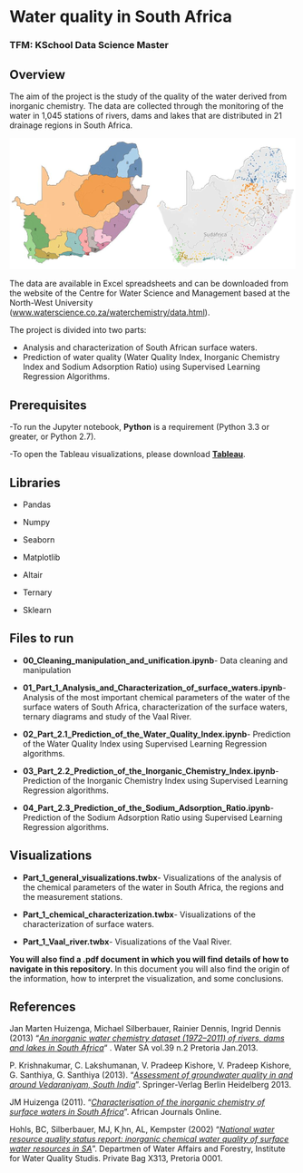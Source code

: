 # Water quality in South Africa
### TFM: KSchool Data Science Master

## Overview

The aim of the project is the study of the quality of the water derived from inorganic chemistry. The data are collected  through the monitoring of the water in 1,045 stations of rivers, dams and lakes that are distributed in 21 drainage regions in South Africa.

![map_regions_points](map_regions_points.png)

The data are available in Excel spreadsheets and can be downloaded from the website of the Centre for Water Science and Management based at the North-West University (www.waterscience.co.za/waterchemistry/data.html). 


The project is divided into two parts:

- Analysis and characterization of South African surface waters.
- Prediction of water quality (Water Quality Index, Inorganic Chemistry Index and Sodium Adsorption Ratio) using Supervised Learning Regression Algorithms.

## Prerequisites

-To run the Jupyter notebook, **Python** is a requirement (Python 3.3 or greater, or Python 2.7).

-To open the Tableau visualizations, please download [**Tableau**](https://www.tableau.com/).

## Libraries

- Pandas

- Numpy

- Seaborn

- Matplotlib

- Altair

- Ternary

- Sklearn

## Files to run

- **00_Cleaning_manipulation_and_unification.ipynb**- Data cleaning and manipulation

- **01_Part_1_Analysis_and_Characterization_of_surface_waters.ipynb**- Analysis of the most important chemical parameters of the water of the surface waters of South Africa, characterization of the surface waters, ternary diagrams and study of the Vaal River.

- **02_Part_2.1_Prediction_of_the_Water_Quality_Index.ipynb**- Prediction of the Water Quality Index using Supervised Learning Regression algorithms.

- **03_Part_2.2_Prediction_of_the_Inorganic_Chemistry_Index.ipynb**-Prediction of the Inorganic Chemistry Index using Supervised Learning Regression algorithms.

- **04_Part_2.3_Prediction_of_the_Sodium_Adsorption_Ratio.ipynb**-Prediction of the Sodium Adsorption Ratio using Supervised Learning Regression algorithms.

## Visualizations

- **Part_1_general_visualizations.twbx**- Visualizations of the analysis of the chemical parameters of the water in South Africa, the regions and the measurement stations.

- **Part_1_chemical_characterization.twbx**- Visualizations of the characterization of surface waters.

- **Part_1_Vaal_river.twbx**- Visualizations of the Vaal River.

**You will also find a .pdf document in which you will find details of how to navigate in this repository.**
In this document you will also find the origin of the information, how to interpret the visualization, and some conclusions.

## References

Jan Marten Huizenga, Michael Silberbauer, Rainier Dennis, Ingrid Dennis (2013) “[*An inorganic water chemistry dataset (1972–2011) of rivers, dams and lakes in South Africa*](https://www.waterscience.co.za/waterchemistry/88096-218873-1-PB.pdf)“ . Water SA vol.39 n.2 Pretoria Jan.2013.

P. Krishnakumar, C. Lakshumanan, V. Pradeep Kishore, V. Pradeep Kishore, G. Santhiya, G. Santhiya (2013). “[*Assessment of groundwater quality in and around Vedaraniyam, South India*](https://www.researchgate.net/publication/257794484_Assessment_of_groundwater_quality_in_and_around_Vedaraniyam_South_India)”. Springer-Verlag Berlin Heidelberg 2013. 

JM Huizenga (2011). “[*Characterisation of the inorganic chemistry of surface waters in South Africa*](https://www.ajol.info//index.php/wsa/article/view/68491)”. African Journals Online. 

Hohls, BC, Silberbauer, MJ, K¸hn, AL, Kempster (2002) “[*National water resource quality status report: inorganic chemical water quality of surface water resources in SA*](http://www.dwa.gov.za/iwqs/water_quality/NCMP/ReportNationalAssmt3cMaps.pdf)”. Departmen of Water Affairs and Forestry, Institute for Water Quality Studis. Private Bag X313, Pretoria 0001. 


